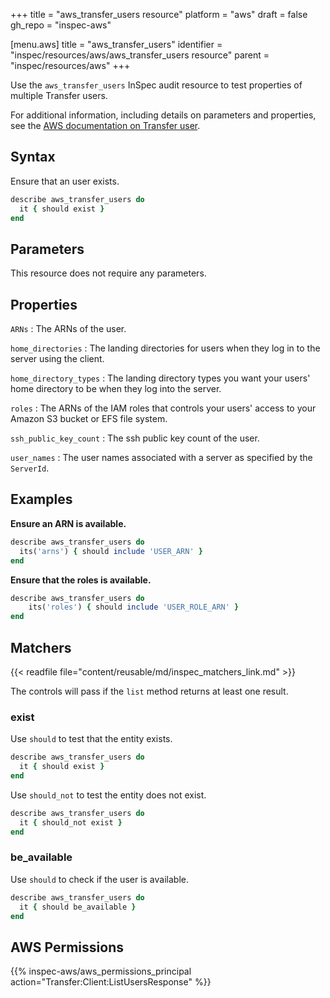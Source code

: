 +++
title = "aws_transfer_users resource"
platform = "aws"
draft = false
gh_repo = "inspec-aws"

[menu.aws]
title = "aws_transfer_users"
identifier = "inspec/resources/aws/aws_transfer_users resource"
parent = "inspec/resources/aws"
+++

Use the `aws_transfer_users` InSpec audit resource to test properties of multiple Transfer users.

For additional information, including details on parameters and properties, see the [AWS documentation on Transfer user](https://docs.aws.amazon.com/AWSCloudFormation/latest/UserGuide/aws-resource-transfer-user.html).

## Syntax

Ensure that an user exists.

```ruby
describe aws_transfer_users do
  it { should exist }
end
```

## Parameters

This resource does not require any parameters.

## Properties

`ARNs`
: The ARNs of the user.

`home_directories`
: The landing directories for users when they log in to the server using the client.

`home_directory_types`
: The landing directory types you want your users' home directory to be when they log into the server.

`roles`
: The ARNs of the IAM roles that controls your users' access to your Amazon S3 bucket or EFS file system.

`ssh_public_key_count`
: The ssh public key count of the user.

`user_names`
: The user names associated with a server as specified by the `ServerId`.

## Examples

**Ensure an ARN is available.**

```ruby
describe aws_transfer_users do
  its('arns') { should include 'USER_ARN' }
end
```

**Ensure that the roles is available.**

```ruby
describe aws_transfer_users do
    its('roles') { should include 'USER_ROLE_ARN' }
end
```

## Matchers

{{< readfile file="content/reusable/md/inspec_matchers_link.md" >}}

The controls will pass if the `list` method returns at least one result.

### exist

Use `should` to test that the entity exists.

```ruby
describe aws_transfer_users do
  it { should exist }
end
```

Use `should_not` to test the entity does not exist.

```ruby
describe aws_transfer_users do
  it { should_not exist }
end
```

### be_available

Use `should` to check if the user is available.

```ruby
describe aws_transfer_users do
  it { should be_available }
end
```

## AWS Permissions

{{% inspec-aws/aws_permissions_principal action="Transfer:Client:ListUsersResponse" %}}

